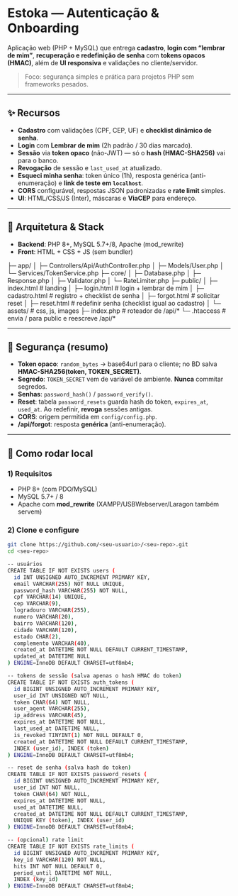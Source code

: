 # Estoka — Autenticação & Onboarding

Aplicação web (PHP + MySQL) que entrega **cadastro**, **login com “lembrar de mim”**, **recuperação e redefinição de senha** com **tokens opacos (HMAC)**, além de **UI responsiva** e validações no cliente/servidor.

> Foco: segurança simples e prática para projetos PHP sem frameworks pesados.

---

## ✨ Recursos

- **Cadastro** com validações (CPF, CEP, UF) e **checklist dinâmico de senha**.
- **Login** com **Lembrar de mim** (2h padrão / 30 dias marcado).
- **Sessão** via **token opaco** (não-JWT) — só o **hash (HMAC-SHA256)** vai para o banco.
- **Revogação** de sessão e `last_used_at` atualizado.
- **Esqueci minha senha**: token único (1h), resposta genérica (anti-enumeração) e **link de teste em `localhost`**.
- **CORS** configurável, respostas JSON padronizadas e **rate limit** simples.
- **UI**: HTML/CSS/JS (Inter), máscaras e **ViaCEP** para endereço.

---

## 🧱 Arquitetura & Stack

- **Backend**: PHP 8+, MySQL 5.7+/8, Apache (mod_rewrite)  
- **Front**: HTML + CSS + JS (sem bundler)

├─ app/
│ ├─ Controllers/Api/AuthController.php
│ ├─ Models/User.php
│ └─ Services/TokenService.php
├─ core/
│ ├─ Database.php
│ ├─ Response.php
│ ├─ Validator.php
│ └─ RateLimiter.php
├─ public/
│ ├─ index.html # landing
│ ├─ login.html # login + lembrar de mim
│ ├─ cadastro.html # registro + checklist de senha
│ ├─ forgot.html # solicitar reset
│ ├─ reset.html # redefinir senha (checklist igual ao cadastro)
│ └─ assets/ # css, js, images
├─ index.php # roteador de /api/*
└─ .htaccess # envia / para public e reescreve /api/*

---

## 🔐 Segurança (resumo)

- **Token opaco**: `random_bytes` → base64url para o cliente; no BD salva **HMAC-SHA256(token, TOKEN_SECRET)**.
- **Segredo**: `TOKEN_SECRET` vem de variável de ambiente. **Nunca** commitar segredos.
- **Senhas**: `password_hash()` / `password_verify()`.
- **Reset**: tabela `password_resets` guarda hash do token, `expires_at`, `used_at`. Ao redefinir, **revoga** sessões antigas.
- **CORS**: origem permitida em `config/config.php`.
- **/api/forgot**: resposta **genérica** (anti-enumeração).

---

## 🚀 Como rodar local

### 1) Requisitos
- PHP 8+ (com PDO/MySQL)
- MySQL 5.7+ / 8
- Apache com **mod_rewrite** (XAMPP/USBWebserver/Laragon também servem)

### 2) Clone e configure
```bash
git clone https://github.com/<seu-usuario>/<seu-repo>.git
cd <seu-repo>

-- usuários
CREATE TABLE IF NOT EXISTS users (
  id INT UNSIGNED AUTO_INCREMENT PRIMARY KEY,
  email VARCHAR(255) NOT NULL UNIQUE,
  password_hash VARCHAR(255) NOT NULL,
  cpf VARCHAR(14) UNIQUE,
  cep VARCHAR(9),
  logradouro VARCHAR(255),
  numero VARCHAR(20),
  bairro VARCHAR(120),
  cidade VARCHAR(120),
  estado CHAR(2),
  complemento VARCHAR(40),
  created_at DATETIME NOT NULL DEFAULT CURRENT_TIMESTAMP,
  updated_at DATETIME NULL
) ENGINE=InnoDB DEFAULT CHARSET=utf8mb4;

-- tokens de sessão (salva apenas o hash HMAC do token)
CREATE TABLE IF NOT EXISTS auth_tokens (
  id BIGINT UNSIGNED AUTO_INCREMENT PRIMARY KEY,
  user_id INT UNSIGNED NOT NULL,
  token CHAR(64) NOT NULL,
  user_agent VARCHAR(255),
  ip_address VARCHAR(45),
  expires_at DATETIME NOT NULL,
  last_used_at DATETIME NULL,
  is_revoked TINYINT(1) NOT NULL DEFAULT 0,
  created_at DATETIME NOT NULL DEFAULT CURRENT_TIMESTAMP,
  INDEX (user_id), INDEX (token)
) ENGINE=InnoDB DEFAULT CHARSET=utf8mb4;

-- reset de senha (salva hash do token)
CREATE TABLE IF NOT EXISTS password_resets (
  id BIGINT UNSIGNED AUTO_INCREMENT PRIMARY KEY,
  user_id INT NOT NULL,
  token CHAR(64) NOT NULL,
  expires_at DATETIME NOT NULL,
  used_at DATETIME NULL,
  created_at DATETIME NOT NULL DEFAULT CURRENT_TIMESTAMP,
  UNIQUE KEY (token), INDEX (user_id)
) ENGINE=InnoDB DEFAULT CHARSET=utf8mb4;

-- (opcional) rate limit
CREATE TABLE IF NOT EXISTS rate_limits (
  id BIGINT UNSIGNED AUTO_INCREMENT PRIMARY KEY,
  key_id VARCHAR(120) NOT NULL,
  hits INT NOT NULL DEFAULT 0,
  period_until DATETIME NOT NULL,
  INDEX (key_id)
) ENGINE=InnoDB DEFAULT CHARSET=utf8mb4;
